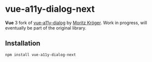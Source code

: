 # vue-a11y-dialog-next

**Vue** 3 fork of [vue-a11y-dialog](https://github.com/morkro/vue-a11y-dialog) by [Moritz Kröger](https://github.com/morkro). Work in progress, will eventually be part of the original library.

## Installation

```
npm install vue-a11y-dialog-next
```
